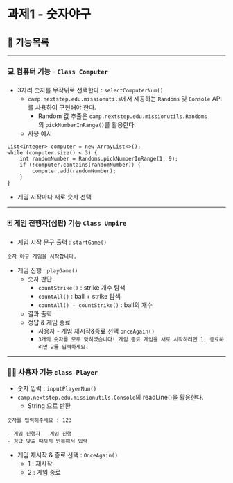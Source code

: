 # 과제1 - 숫자야구

## 📝 기능목록

---

### 💻 컴퓨터 기능 - `Class Computer`

- 3자리 숫자를 무작위로 선택한다 : `selectComputerNum()`
    - `camp.nextstep.edu.missionutils`에서 제공하는 `Randoms` 및 `Console` API를 사용하여 구현해야 한다.
        - Random 값 추출은 `camp.nextstep.edu.missionutils.Randoms`의 `pickNumberInRange()`를 활용한다.
    - 사용 예시

```
List<Integer> computer = new ArrayList<>();
while (computer.size() < 3) {
    int randomNumber = Randoms.pickNumberInRange(1, 9);
    if (!computer.contains(randomNumber)) {
        computer.add(randomNumber);
    }
}
```

- 게임 시작마다 새로 숫자 선택

---

### 🃏 게임 진행자(심판) 기능 `Class Umpire`

- 게임 시작 문구 출력 : `startGame()`

```
숫자 야구 게임을 시작합니다.
```

- 게임 진행 : `playGame()`
    - 숫자 판단
        - `countStrike()` : strike 개수 탐색
        - `countAll()` : ball + strike 탐색
        - `countAll() - countStrike()` : ball의 개수
    - 결과 출력
    - 정답 & 게임 종료
        - 사용자 - 게임 재시작&종료 선택 `onceAgain()`
        - `3개의 숫자를 모두 맞히셨습니다! 게임 종료
          게임을 새로 시작하려면 1, 종료하려면 2를 입력하세요.`

---

### 👨‍💻 사용자 기능 `class Player`

- 숫자 입력 : `inputPlayerNum()`
- `camp.nextstep.edu.missionutils.Console`의 readLine()을 활용한다.
    - String 으로 반환

```
숫자를 입력해주세요 : 123
```

```
- 게임 진행자 - 게임 진행
- 정답 맞출 때까지 반복해서 입력
```

- 게임 재시작 & 종료 선택 : `OnceAgain()`
    - 1 : 재시작
    - 2 : 게임 종료